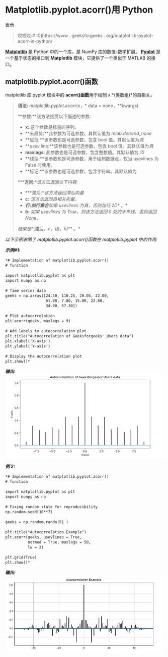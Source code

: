 # Matplotlib.pyplot.acorr()用 Python

表示

> 哎哎哎:# t0]https://www . geeksforgeeks . org/matplot lib-pyplot-acorr-in-python/

**[Matplotlib](https://www.geeksforgeeks.org/python-introduction-matplotlib/)** 是 Python 中的一个库，是 NumPy 库的数值-数学扩展。 **[Pyplot](https://www.geeksforgeeks.org/pyplot-in-matplotlib/)** 是一个基于状态的接口到 **Matplotlib** 模块，它提供了一个类似于 MATLAB 的接口。

## matplotlib.pyplot.acorr()函数

matplotlib 库 pyplot 模块中的 **acorr()函数**用于绘制 x *(类数组)*的自相关。

> **语法:** matplotlib.pyplot.acorr(x，* data = none，**kwargs)
> 
> **参数:**该方法接受以下描述的参数:
> 
> *   **x:** 这个参数是标量的序列。
> *   **去趋势:**此参数为可选参数。其默认值为 *mlab.detrend_none*
> *   **赋范:**该参数也是可选参数，包含 bool 值。其默认值为*真*
> *   **usev line:**该参数也是可选参数，包含 bool 值。其默认值为*真*
> *   **maxlags:** 此参数也是可选参数，包含整数值。其默认值为 *10*
> *   **线型:**该参数也是可选参数，用于绘制数据点，仅当 usevlines 为 False 时使用。
> *   **标记:**该参数也是可选参数，包含字符串。其默认值为
> 
> ***返回:**该方法返回以下内容:*
> 
> *   ***滞后:**该方法返回滞后向量*
> *   ***c:** 该方法返回自相关向量。*
> *   ***行:**加**行集合**如果 usevlines 为真，否则加**行 2D** 。*
> *   ***b:** 如果 usevlines 为 True，则该方法返回 0 处的水平线，否则返回 None。*
> 
> *结果是**(滞后，c，线，b)** 。*

*以下示例说明了 matplotlib.pyplot.acorr()函数在 matplotlib.pyplot 中的作用:*

***示例#1:***

```
*# Implementation of matplotlib.pyplot.acorr()
# function

import matplotlib.pyplot as plt
import numpy as np

# Time series data
geeks = np.array([24.40, 110.25, 20.05, 22.00,
                  61.90, 7.80, 15.00, 22.80, 
                  34.90, 57.30])

# Plot autocorrelation
plt.acorr(geeks, maxlags = 9)

# Add labels to autocorrelation plot
plt.title("Autocorrelation of Geeksforgeeks' Users data")
plt.xlabel('X-axis')
plt.ylabel('Y-axis')

# Display the autocorrelation plot
plt.show()*
```

***输出:**
![](img/1a1e0fc4c7bf97b42bfda7a8e317953e.png)*

***例 2:***

```
*# Implementation of matplotlib.pyplot.acorr() 
# function

import matplotlib.pyplot as plt
import numpy as np

# Fixing random state for reproducibility
np.random.seed(10**7)

geeks = np.random.randn(51 )

plt.title("Autocorrelation Example")
plt.acorr(geeks, usevlines = True, 
          normed = True, maxlags = 50, 
          lw = 2)

plt.grid(True)
plt.show()*
```

***输出:**
![](img/6f63c46116b843f3f8338a584c3d5669.png)*